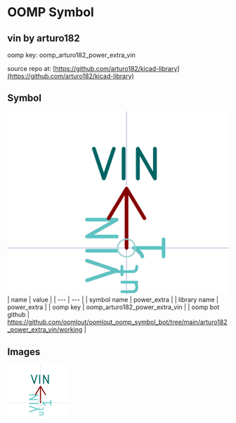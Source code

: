# OOMP Symbol  
## vin  by arturo182  
  
oomp key: oomp_arturo182_power_extra_vin  
  
source repo at: [https://github.com/arturo182/kicad-library](https://github.com/arturo182/kicad-library)  
## Symbol  
  
[![working.png](working_600.png)](working.png)  
| name | value | 
| --- | --- | 
| symbol name | power_extra | 
| library name | power_extra | 
| oomp key | oomp_arturo182_power_extra_vin | 
| oomp bot github | https://github.com/oomlout/oomlout_oomp_symbol_bot/tree/main/arturo182_power_extra_vin/working | 
## Images  
  
[![working.png](working_140.png)](working.png)  
